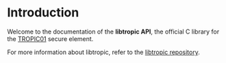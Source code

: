 # Introduction
Welcome to the documentation of the **libtropic API**, the official C library for the [TROPIC01](https://tropicsquare.com/tropic01) secure element.

For more information about libtropic, refer to the [libtropic repository](https://github.com/tropicsquare/libtropic).